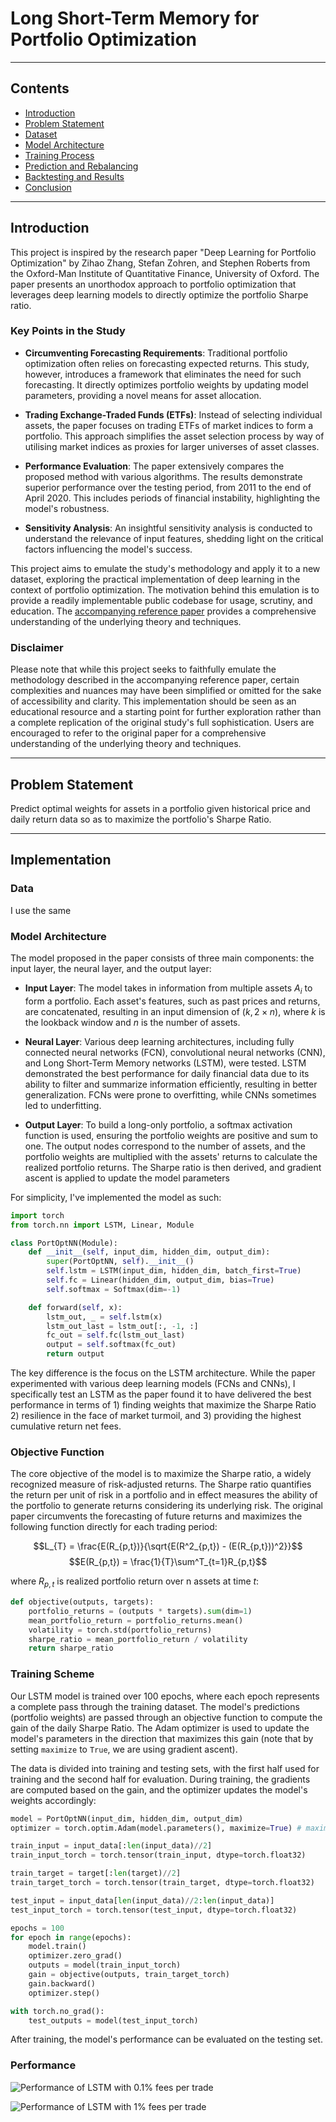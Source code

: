 # Long Short-Term Memory for Portfolio Optimization

---

## Contents

- [Introduction](#introduction)
- [Problem Statement](#problem-statement)
- [Dataset](#dataset)
- [Model Architecture](#model-architecture)
- [Training Process](#training-process)
- [Prediction and Rebalancing](#prediction-and-rebalancing)
- [Backtesting and Results](#backtesting-and-results)
- [Conclusion](#conclusion)

---

## Introduction
This project is inspired by the research paper "Deep Learning for Portfolio Optimization" by Zihao Zhang, Stefan Zohren, and Stephen Roberts from the Oxford-Man Institute of Quantitative Finance, University of Oxford. The paper presents an unorthodox approach to portfolio optimization that leverages deep learning models to directly optimize the portfolio Sharpe ratio.

### Key Points in the Study
- **Circumventing Forecasting Requirements**: Traditional portfolio optimization often relies on forecasting expected returns. This study, however, introduces a framework that eliminates the need for such forecasting. It directly optimizes portfolio weights by updating model parameters, providing a novel means for asset allocation.

- **Trading Exchange-Traded Funds (ETFs)**: Instead of selecting individual assets, the paper focuses on trading ETFs of market indices to form a portfolio. This approach simplifies the asset selection process by way of utilising market indices as proxies for larger universes of asset classes.

- **Performance Evaluation**: The paper extensively compares the proposed method with various algorithms. The results demonstrate superior performance over the testing period, from 2011 to the end of April 2020. This includes periods of financial instability, highlighting the model's robustness.

- **Sensitivity Analysis**: An insightful sensitivity analysis is conducted to understand the relevance of input features, shedding light on the critical factors influencing the model's success.

This project aims to emulate the study's methodology and apply it to a new dataset, exploring the practical implementation of deep learning in the context of portfolio optimization. The motivation behind this emulation is to provide a readily implementable public codebase for usage, scrutiny, and education. The [accompanying reference paper](<./[REFERENCE PAPER] Deep Learning for Portoflio Optimization, University of Oxford.pdf>) provides a comprehensive understanding of the underlying theory and techniques.

### Disclaimer
Please note that while this project seeks to faithfully emulate the methodology described in the accompanying reference paper, certain complexities and nuances may have been simplified or omitted for the sake of accessibility and clarity. This implementation should be seen as an educational resource and a starting point for further exploration rather than a complete replication of the original study's full sophistication. Users are encouraged to refer to the original paper for a comprehensive understanding of the underlying theory and techniques.

---

## Problem Statement

Predict optimal weights for assets in a portfolio given historical price and daily return data so as to maximize the portfolio's Sharpe Ratio.

---

## Implementation

### Data

I use the same 

### Model Architecture

The model proposed in the paper consists of three main components: the input layer, the neural layer, and the output layer:

- **Input Layer**: The model takes in information from multiple assets $A_{i}$ to form a portfolio. Each asset's features, such as past prices and returns, are concatenated, resulting in an input dimension of $(k, 2 \times n)$, where $k$ is the lookback window and $n$ is the number of assets.

- **Neural Layer**: Various deep learning architectures, including fully connected neural networks (FCN), convolutional neural networks (CNN), and Long Short-Term Memory networks (LSTM), were tested. LSTM demonstrated the best performance for daily financial data due to its ability to filter and summarize information efficiently, resulting in better generalization. FCNs were prone to overfitting, while CNNs sometimes led to underfitting.

- **Output Layer**: To build a long-only portfolio, a softmax activation function is used, ensuring the portfolio weights are positive and sum to one. The output nodes correspond to the number of assets, and the portfolio weights are multiplied with the assets' returns to calculate the realized portfolio returns. The Sharpe ratio is then derived, and gradient ascent is applied to update the model parameters

For simplicity, I've implemented the model as such:

```python
import torch
from torch.nn import LSTM, Linear, Module

class PortOptNN(Module):
    def __init__(self, input_dim, hidden_dim, output_dim):
        super(PortOptNN, self).__init__()
        self.lstm = LSTM(input_dim, hidden_dim, batch_first=True)
        self.fc = Linear(hidden_dim, output_dim, bias=True)
        self.softmax = Softmax(dim=-1)

    def forward(self, x):
        lstm_out, _ = self.lstm(x)
        lstm_out_last = lstm_out[:, -1, :]
        fc_out = self.fc(lstm_out_last)
        output = self.softmax(fc_out)
        return output
```

The key difference is the focus on the LSTM architecture. While the paper experimented with various deep learning models (FCNs and CNNs), I specifically test an LSTM as the paper found it to have delivered the best performance in terms of 1) finding weights that maximize the Sharpe Ratio 2) resilience in the face of market turmoil, and 3) providing the highest cumulative return net fees.

### Objective Function
The core objective of the model is to maximize the Sharpe ratio, a widely recognized measure of risk-adjusted returns. The Sharpe ratio quantifies the return per unit of risk in a portfolio and in effect measures the ability of the portfolio to generate returns considering its underlying risk. The original paper circumvents the forecasting of future returns and maximizes the following function directly for each trading period:

$$L_{T} = \frac{E(R_{p,t})}{\sqrt{E(R^2_{p,t}) - (E(R_{p,t}))^2}}$$
$$E(R_{p,t}) = \frac{1}{T}\sum^T_{t=1}R_{p,t}$$

where $R_{p,t}$ is realized portfolio return over n assets at time $t$:

```python
def objective(outputs, targets):
    portfolio_returns = (outputs * targets).sum(dim=1)
    mean_portfolio_return = portfolio_returns.mean()
    volatility = torch.std(portfolio_returns)
    sharpe_ratio = mean_portfolio_return / volatility
    return sharpe_ratio
```

### Training Scheme

Our LSTM model is trained over 100 epochs, where each epoch represents a complete pass through the training dataset. The model's predictions (portfolio weights) are passed through an objective function to compute the gain of the daily Sharpe Ratio. The Adam optimizer is used to update the model's parameters in the direction that maximizes this gain (note that by setting `maximize` to `True`, we are using gradient ascent).

The data is divided into training and testing sets, with the first half used for training and the second half for evaluation. During training, the gradients are computed based on the gain, and the optimizer updates the model's weights accordingly:

```python
model = PortOptNN(input_dim, hidden_dim, output_dim)
optimizer = torch.optim.Adam(model.parameters(), maximize=True) # maximization of objective function

train_input = input_data[:len(input_data)//2]
train_input_torch = torch.tensor(train_input, dtype=torch.float32)

train_target = target[:len(target)//2]
train_target_torch = torch.tensor(train_target, dtype=torch.float32)

test_input = input_data[len(input_data)//2:len(input_data)]
test_input_torch = torch.tensor(test_input, dtype=torch.float32)

epochs = 100
for epoch in range(epochs):
    model.train()
    optimizer.zero_grad()
    outputs = model(train_input_torch)
    gain = objective(outputs, train_target_torch)
    gain.backward()
    optimizer.step()

with torch.no_grad():
    test_outputs = model(test_input_torch)
```

After training, the model's performance can be evaluated on the testing set.

### Performance
![Performance of LSTM with 0.1% fees per trade](img/01tc.png)

![Performance of LSTM with 1% fees per trade](img/1tc.png)
